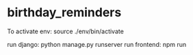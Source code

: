 # birthday_reminders

To activate env: source ./env/bin/activate

run django: python manage.py runserver
run frontend: npm run